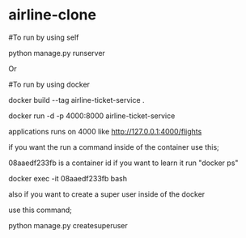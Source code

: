 # airline-clone

#To run by using self

python manage.py runserver

Or

#To run by using docker

docker build --tag airline-ticket-service .

docker run -d -p 4000:8000 airline-ticket-service

applications runs on 4000 like http://127.0.0.1:4000/flights

if you want the run a command inside of the container use this;

08aaedf233fb is a container id if you want to learn it run "docker ps"

docker exec -it 08aaedf233fb bash

also if you want to create a super user inside of the docker

use this command;

python manage.py createsuperuser

